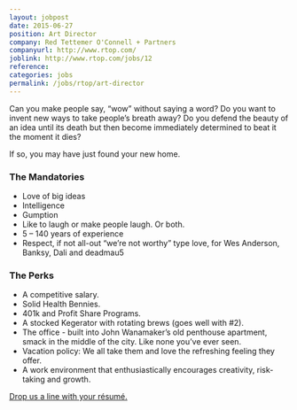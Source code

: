 ```yaml
---
layout: jobpost
date: 2015-06-27
position: Art Director
company: Red Tettemer O'Connell + Partners
companyurl: http://www.rtop.com/
joblink: http://www.rtop.com/jobs/12
reference:
categories: jobs
permalink: /jobs/rtop/art-director
---
```


Can you make people say, “wow” without saying a word? Do you want to invent new ways to take people’s breath away? <!--more-->Do you defend the beauty of an idea until its death but then become immediately determined to beat it the moment it dies?

If so, you may have just found your new home.

### The Mandatories
* Love of big ideas
* Intelligence
* Gumption
* Like to laugh or make people laugh. Or both.
* 5 – 140 years of experience
* Respect, if not all-out “we’re not worthy” type love, for Wes Anderson, Banksy, Dali and deadmau5

### The Perks
* A competitive salary.
* Solid Health Bennies.
* 401k and Profit Share Programs.
* A stocked Kegerator with rotating brews (goes well with #2).
* The office - built into John Wanamaker’s old penthouse apartment, smack in the middle of the city. Like none you’ve ever seen.
* Vacation policy: We all take them and love the refreshing feeling they offer.
* A work environment that enthusiastically encourages creativity, risk-taking and growth.

<a href="mailto:ranchforeman@redtettemer.com">Drop us a line with your résumé.</a>